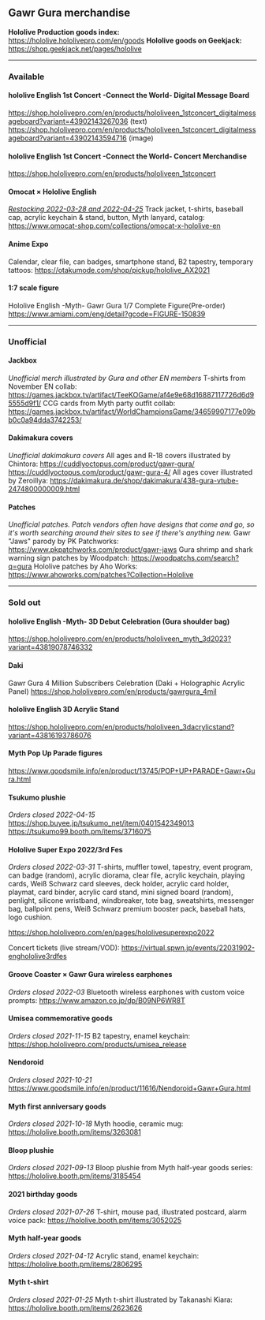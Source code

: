 ## Gawr Gura merchandise

**Hololive Production goods index:** 
https://hololive.hololivepro.com/en/goods
**Hololive goods on Geekjack:**
https://shop.geekjack.net/pages/hololive

---

### Available

#### hololive English 1st Concert -Connect the World- Digital Message Board
https://shop.hololivepro.com/en/products/hololiveen_1stconcert_digitalmessageboard?variant=43902143267036 (text)
https://shop.hololivepro.com/en/products/hololiveen_1stconcert_digitalmessageboard?variant=43902143594716 (image)

#### hololive English 1st Concert -Connect the World- Concert Merchandise
https://shop.hololivepro.com/en/products/hololiveen_1stconcert

#### Omocat × Hololive English
_[Restocking 2022-03-28 and 2022-04-25](https://twitter.com/_omocat/status/1500999771242176514)_
Track jacket, t-shirts, baseball cap, acrylic keychain & stand, button, Myth lanyard, catalog:
https://www.omocat-shop.com/collections/omocat-x-hololive-en

#### Anime Expo
Calendar, clear file, can badges, smartphone stand, B2 tapestry, temporary tattoos:
https://otakumode.com/shop/pickup/hololive_AX2021

#### 1:7 scale figure
Hololive English -Myth- Gawr Gura 1/7 Complete Figure(Pre-order)
https://www.amiami.com/eng/detail?gcode=FIGURE-150839

---

### Unofficial

#### Jackbox
_Unofficial merch illustrated by Gura and other EN members_
T-shirts from November EN collab:
https://games.jackbox.tv/artifact/TeeKOGame/af4e9e68d16887117726d6d95555d9f1/
CCG cards from Myth party outfit collab:
https://games.jackbox.tv/artifact/WorldChampionsGame/34659907177e09bb0c0a94dda3742253/

#### Dakimakura covers
_Unofficial dakimakura covers_
All ages and R-18 covers illustrated by Chintora:
https://cuddlyoctopus.com/product/gawr-gura/
https://cuddlyoctopus.com/product/gawr-gura-4/
All ages cover illustrated by Zeroillya:
https://dakimakura.de/shop/dakimakura/438-gura-vtube-2474800000009.html

#### Patches
_Unofficial patches. Patch vendors often have designs that come and go, so it's worth searching around their sites to see if there's anything new._
Gawr "Jaws" parody by PK Patchworks:
https://www.pkpatchworks.com/product/gawr-jaws
Gura shrimp and shark warning sign patches by Woodpatch:
https://woodpatchs.com/search?q=gura
Hololive patches by Aho Works:
https://www.ahoworks.com/patches?Collection=Hololive

---

### Sold out

#### hololive English -Myth- 3D Debut Celebration (Gura shoulder bag)
https://shop.hololivepro.com/en/products/hololiveen_myth_3d2023?variant=43819078746332

#### Daki
Gawr Gura 4 Million Subscribers Celebration (Daki + Holographic Acrylic Panel)
https://shop.hololivepro.com/en/products/gawrgura_4mil

#### hololive English 3D Acrylic Stand
https://shop.hololivepro.com/en/products/hololiveen_3dacrylicstand?variant=43816193786076

#### Myth Pop Up Parade figures
https://www.goodsmile.info/en/product/13745/POP+UP+PARADE+Gawr+Gura.html

#### Tsukumo plushie
_Orders closed 2022-04-15_
https://shop.buyee.jp/tsukumo_net/item/0401542349013
https://tsukumo99.booth.pm/items/3716075

#### Hololive Super Expo 2022/3rd Fes
_Orders closed 2022-03-31_
T-shirts, muffler towel, tapestry, event program, can badge (random), acrylic diorama, clear file, acrylic keychain, playing cards, Weiß Schwarz card sleeves, deck holder, acrylic card holder, playmat, card binder, acrylic card stand, mini signed board (random), penlight, silicone wristband, windbreaker, tote bag, sweatshirts, messenger bag, ballpoint pens, Weiß Schwarz premium booster pack, baseball hats, logo cushion.

https://shop.hololivepro.com/en/pages/hololivesuperexpo2022

Concert tickets (live stream/VOD):
https://virtual.spwn.jp/events/22031902-enghololive3rdfes

#### Groove Coaster × Gawr Gura wireless earphones
_Orders closed 2022-03_
Bluetooth wireless earphones with custom voice prompts:
https://www.amazon.co.jp/dp/B09NP6WR8T

#### Umisea commemorative goods
_Orders closed 2021-11-15_
B2 tapestry, enamel keychain:
https://shop.hololivepro.com/products/umisea_release

#### Nendoroid
_Orders closed 2021-10-21_
https://www.goodsmile.info/en/product/11616/Nendoroid+Gawr+Gura.html

#### Myth first anniversary goods
_Orders closed 2021-10-18_
Myth hoodie, ceramic mug:
https://hololive.booth.pm/items/3263081

#### Bloop plushie
_Orders closed 2021-09-13_
Bloop plushie from Myth half-year goods series:
https://hololive.booth.pm/items/3185454

#### 2021 birthday goods
_Orders closed 2021-07-26_
T-shirt, mouse pad, illustrated postcard, alarm voice pack:
https://hololive.booth.pm/items/3052025

#### Myth half-year goods
_Orders closed 2021-04-12_
Acrylic stand, enamel keychain:
https://hololive.booth.pm/items/2806295

#### Myth t-shirt
_Orders closed 2021-01-25_
Myth t-shirt illustrated by Takanashi Kiara:
https://hololive.booth.pm/items/2623626